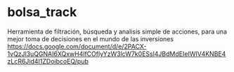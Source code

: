 # bolsa_track
Herramienta de filtración, búsqueda y analisis simple de acciones, para una mejor toma de decisiones en el mundo de las inversiones
https://docs.google.com/document/d/e/2PACX-1vQzJl3uQGNAI6XQxwH4lfCOflyYzW3lcW7k0ESsl4JBdMdEIeIWIV4KNBE4zLcR6Jid4I1ZDoibcoEQ/pub
